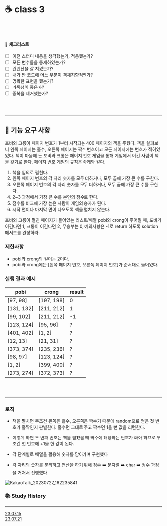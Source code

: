 # ☕ class 3

<br>
<br>

#### 🤔 체크리스트
- [ ] 이전 스터디 내용을 생각했는가, 적용했는가?
- [ ] 모든 변수들을 통제하였는가?
- [ ] 컨벤션을 잘 지켰는가?
- [ ] 내가 짠 코드에 어느 부분이 객체지향적인가?
- [ ] 명확한 표현을 했는가?
- [ ] 가독성이 좋은가?
- [ ] 중복을 제거했는가?

<br>
<br>

---

## 🚀 기능 요구 사항

포비와 크롱이 페이지 번호가 1부터 시작되는 400 페이지의 책을 주웠다. 책을 살펴보니 왼쪽 페이지는 홀수, 오른쪽 페이지는 짝수 번호이고 모든 페이지에는 번호가 적혀있었다. 책이 마음에 든 포비와 크롱은 페이지
번호 게임을 통해 게임에서 이긴 사람이 책을 갖기로 한다. 페이지 번호 게임의 규칙은 아래와 같다.

1. 책을 임의로 펼친다.
2. 왼쪽 페이지 번호의 각 자리 숫자를 모두 더하거나, 모두 곱해 가장 큰 수를 구한다.
3. 오른쪽 페이지 번호의 각 자리 숫자를 모두 더하거나, 모두 곱해 가장 큰 수를 구한다.
4. 2~3 과정에서 가장 큰 수를 본인의 점수로 한다.
5. 점수를 비교해 가장 높은 사람이 게임의 승자가 된다.
6. 시작 면이나 마지막 면이 나오도록 책을 펼치지 않는다.

포비와 크롱이 펼친 페이지가 들어있는 리스트/배열 pobi와 crong이 주어질 때, 포비가 이긴다면 1, 크롱이 이긴다면 2, 무승부는 0, 예외사항은 -1로 return 하도록 solution 메서드를 완성하라.

### 제한사항

- pobi와 crong의 길이는 2이다.
- pobi와 crong에는 [왼쪽 페이지 번호, 오른쪽 페이지 번호]가 순서대로 들어있다.

### 실행 결과 예시

| pobi       | crong      | result |
|------------|------------|--------|
| [97, 98]   | [197, 198] | 0      |
| [131, 132] | [211, 212] | 1      |
| [99, 102]  | [211, 212] | -1     |
| [123, 124] | [95, 96]   | ?      |
| [401, 402] | [1, 2]     | ?      |
| [12, 13]   | [21, 31]   | ?      |
| [373, 374] | [235, 236] | ?      |
| [98, 97]   | [123, 124] | ?      |
| [1, 2]     | [399, 400] | ?      |
| [273, 274] | [372, 373] | ?      |

<br>
<br>

---

### 로직

- 책을 펼치면 무조건 왼쪽은 홀수, 오른쪽은 짝수기 때문에 random으로 얻은 첫 번호가 홀짝인지 판별한다. 홀수면 그대로 주고 짝수면 1을 뺀 값을 리턴한다.
- 이렇게 하면 두 번째 번호는 책을 펼쳤을 때 짝수에 해당하는 번호가 와야 하므로 무조건 첫 번호에 +1을 한 값이 된다.

- 각 단계별로 배열을 활용해 숫자를 담아가며 구현했다

- 각 자리의 숫자를 분리하고 연산을 하기 위해 정수 ➡️ 문자열 ➡️ char ➡️ 정수 과정을 거쳐서 진행했다

![KakaoTalk_20230727_162235841](https://github.com/JeFeel/JeFeel/assets/126743267/fb3c0289-9589-4081-a5e6-bedbcd9e2c5c)



### 📚 Study History

---

[23.07.15](https://github.com/JavaDocument/Class1/blob/main/docs/230715.md)
<br>
[23.07.21](https://github.com/JavaDocument/Class1/blob/main/docs/230721.md)
